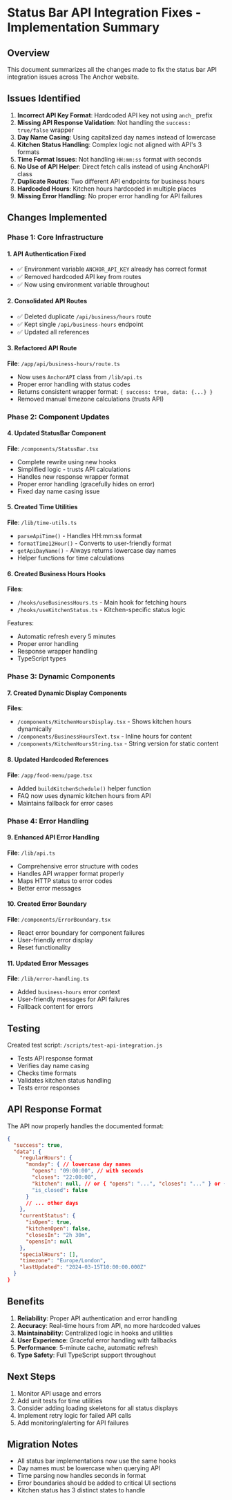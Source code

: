 # Status Bar API Integration Fixes - Implementation Summary

## Overview
This document summarizes all the changes made to fix the status bar API integration issues across The Anchor website.

## Issues Identified

1. **Incorrect API Key Format**: Hardcoded API key not using `anch_` prefix
2. **Missing API Response Validation**: Not handling the `success: true/false` wrapper
3. **Day Name Casing**: Using capitalized day names instead of lowercase
4. **Kitchen Status Handling**: Complex logic not aligned with API's 3 formats
5. **Time Format Issues**: Not handling `HH:mm:ss` format with seconds
6. **No Use of API Helper**: Direct fetch calls instead of using AnchorAPI class
7. **Duplicate Routes**: Two different API endpoints for business hours
8. **Hardcoded Hours**: Kitchen hours hardcoded in multiple places
9. **Missing Error Handling**: No proper error handling for API failures

## Changes Implemented

### Phase 1: Core Infrastructure

#### 1. API Authentication Fixed
- ✅ Environment variable `ANCHOR_API_KEY` already has correct format
- ✅ Removed hardcoded API key from routes
- ✅ Now using environment variable throughout

#### 2. Consolidated API Routes
- ✅ Deleted duplicate `/api/business/hours` route
- ✅ Kept single `/api/business-hours` endpoint
- ✅ Updated all references

#### 3. Refactored API Route
**File**: `/app/api/business-hours/route.ts`
- Now uses `AnchorAPI` class from `/lib/api.ts`
- Proper error handling with status codes
- Returns consistent wrapper format: `{ success: true, data: {...} }`
- Removed manual timezone calculations (trusts API)

### Phase 2: Component Updates

#### 4. Updated StatusBar Component
**File**: `/components/StatusBar.tsx`
- Complete rewrite using new hooks
- Simplified logic - trusts API calculations
- Handles new response wrapper format
- Proper error handling (gracefully hides on error)
- Fixed day name casing issue

#### 5. Created Time Utilities
**File**: `/lib/time-utils.ts`
- `parseApiTime()` - Handles HH:mm:ss format
- `formatTime12Hour()` - Converts to user-friendly format
- `getApiDayName()` - Always returns lowercase day names
- Helper functions for time calculations

#### 6. Created Business Hours Hooks
**Files**: 
- `/hooks/useBusinessHours.ts` - Main hook for fetching hours
- `/hooks/useKitchenStatus.ts` - Kitchen-specific status logic

Features:
- Automatic refresh every 5 minutes
- Proper error handling
- Response wrapper handling
- TypeScript types

### Phase 3: Dynamic Components

#### 7. Created Dynamic Display Components
**Files**:
- `/components/KitchenHoursDisplay.tsx` - Shows kitchen hours dynamically
- `/components/BusinessHoursText.tsx` - Inline hours for content
- `/components/KitchenHoursString.tsx` - String version for static content

#### 8. Updated Hardcoded References
**File**: `/app/food-menu/page.tsx`
- Added `buildKitchenSchedule()` helper function
- FAQ now uses dynamic kitchen hours from API
- Maintains fallback for error cases

### Phase 4: Error Handling

#### 9. Enhanced API Error Handling
**File**: `/lib/api.ts`
- Comprehensive error structure with codes
- Handles API wrapper format properly
- Maps HTTP status to error codes
- Better error messages

#### 10. Created Error Boundary
**File**: `/components/ErrorBoundary.tsx`
- React error boundary for component failures
- User-friendly error display
- Reset functionality

#### 11. Updated Error Messages
**File**: `/lib/error-handling.ts`
- Added `business-hours` error context
- User-friendly messages for API failures
- Fallback content for errors

## Testing

Created test script: `/scripts/test-api-integration.js`
- Tests API response format
- Verifies day name casing
- Checks time formats
- Validates kitchen status handling
- Tests error responses

## API Response Format

The API now properly handles the documented format:

```json
{
  "success": true,
  "data": {
    "regularHours": {
      "monday": { // lowercase day names
        "opens": "09:00:00", // with seconds
        "closes": "22:00:00",
        "kitchen": null, // or { "opens": "...", "closes": "..." } or { "is_closed": true }
        "is_closed": false
      }
      // ... other days
    },
    "currentStatus": {
      "isOpen": true,
      "kitchenOpen": false,
      "closesIn": "2h 30m",
      "opensIn": null
    },
    "specialHours": [],
    "timezone": "Europe/London",
    "lastUpdated": "2024-03-15T10:00:00.000Z"
  }
}
```

## Benefits

1. **Reliability**: Proper API authentication and error handling
2. **Accuracy**: Real-time hours from API, no more hardcoded values
3. **Maintainability**: Centralized logic in hooks and utilities
4. **User Experience**: Graceful error handling with fallbacks
5. **Performance**: 5-minute cache, automatic refresh
6. **Type Safety**: Full TypeScript support throughout

## Next Steps

1. Monitor API usage and errors
2. Add unit tests for time utilities
3. Consider adding loading skeletons for all status displays
4. Implement retry logic for failed API calls
5. Add monitoring/alerting for API failures

## Migration Notes

- All status bar implementations now use the same hooks
- Day names must be lowercase when querying API
- Time parsing now handles seconds in format
- Error boundaries should be added to critical UI sections
- Kitchen status has 3 distinct states to handle